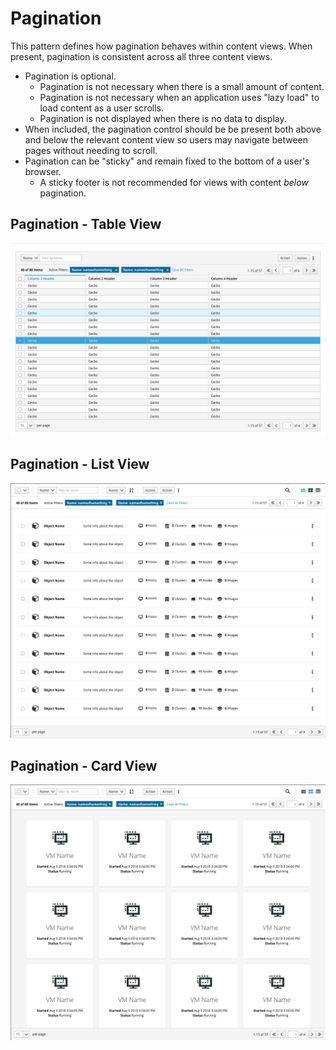 # Pagination

This pattern defines how pagination behaves within content views. When present, pagination is consistent across all three content views.

* Pagination is optional.
  * Pagination is not necessary when there is a small amount of content.
  * Pagination is not necessary when an application uses "lazy load" to load content as a user scrolls.
  * Pagination is not displayed when there is no data to display.
* When included, the pagination control should be be present both above and below the relevant content view so users may navigate between pages without needing to scroll.
* Pagination can be "sticky" and remain fixed to the bottom of a user's browser.
  * A sticky footer is not recommended for views with content *below* pagination.

## Pagination - Table View

![Pagination Overview](img/pagination_overview_1.png)

## Pagination - List View

![Pagination Overview](img/pagination_overview_2.png)

## Pagination - Card View

![Pagination Overview](img/pagination_overview_3.png)
